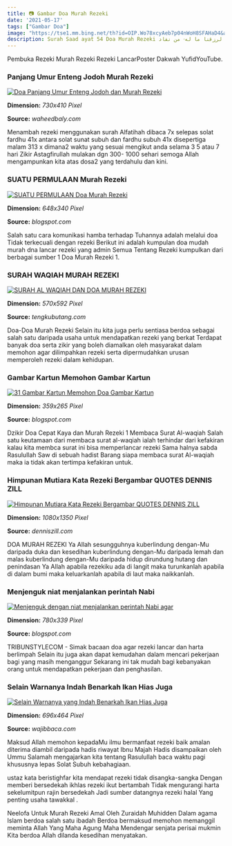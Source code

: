 ```yaml
---
title: 📷 Gambar Doa Murah Rezeki
date: '2021-05-17'
tags: ["Gambar Doa"]
image: "https://tse1.mm.bing.net/th?id=OIP.Wo78xcyAeb7p04nWoH8SFAHaD4&amp;pid=15.1"
description: Surah Saad ayat 54 Doa Murah Rezeki ﺇﻥ ﻫﺬا ﻟﺮﺯﻗﻨﺎ ﻣﺎ ﻟﻪۥ ﻣﻦ ﻧﻔﺎﺩ Inna hatha larizquna ma lahu min nafadin Sesungguh
---
```




Pembuka Rezeki Murah Rezeki Rezeki LancarPoster Dakwah YufidYouTube.



###  Panjang Umur Enteng Jodoh Murah Rezeki

[![Doa Panjang Umur  Enteng Jodoh dan Murah Rezeki](https://waheedbaly.com/wp-content/uploads/2019/10/doa-murah-rezeki.jpg)](https://waheedbaly.com/wp-content/uploads/2019/10/doa-murah-rezeki.jpg)


**Dimension:** _730x410 Pixel_ 

**Source:** _waheedbaly.com_ 


Menambah rezeki menggunakan surah Alfatihah dibaca 7x selepas solat fardhu 41x antara solat sunat subuh dan fardhu subuh 41x disepertiga malam 313 x dimana2 waktu yang sesuai mengikut anda selama 3 5 atau 7 hari Zikir Astagfirullah mulakan dgn 300- 1000 sehari semoga Allah mengampunkan kita atas dosa2 yang terdahulu dan kini.


### SUATU PERMULAAN Murah Rezeki

[![SUATU PERMULAAN Doa Murah Rezeki](http://2.bp.blogspot.com/-ShomwyjAUkY/T4tb_sdM_jI/AAAAAAAAAM0/UXPCq8x6kzg/w1200-h630-p-k-nu/doa+murah+rezeki.jpg)](http://2.bp.blogspot.com/-ShomwyjAUkY/T4tb_sdM_jI/AAAAAAAAAM0/UXPCq8x6kzg/w1200-h630-p-k-nu/doa+murah+rezeki.jpg)


**Dimension:** _648x340 Pixel_ 

**Source:** _blogspot.com_ 


Salah satu cara komunikasi hamba terhadap Tuhannya adalah melalui doa Tidak terkecuali dengan rezeki Berikut ini adalah kumpulan doa mudah murah dna lancar rezeki yang admin Semua Tentang Rezeki kumpulkan dari berbagai sumber 1 Doa Murah Rezeki 1.


### SURAH WAQIAH MURAH REZEKI

[![SURAH AL WAQIAH DAN DOA MURAH REZEKI](https://4.bp.blogspot.com/-wNvyFBzo71I/WVxCmERR5ZI/AAAAAAAAaPU/S11FrArnSZoH6vPh4ybY3lbNPzbC9WTRACLcBGAs/s1600/1000dinar.png)](https://4.bp.blogspot.com/-wNvyFBzo71I/WVxCmERR5ZI/AAAAAAAAaPU/S11FrArnSZoH6vPh4ybY3lbNPzbC9WTRACLcBGAs/s1600/1000dinar.png)


**Dimension:** _570x592 Pixel_ 

**Source:** _tengkubutang.com_ 


Doa-Doa Murah Rezeki Selain itu kita juga perlu sentiasa berdoa sebagai salah satu daripada usaha untuk mendapatkan rezeki yang berkat Terdapat banyak doa serta zikir yang boleh diamalkan oleh masyarakat dalam memohon agar dilimpahkan rezeki serta dipermudahkan urusan memperoleh rezeki dalam kehidupan.


### Gambar Kartun Memohon Gambar Kartun

[![31 Gambar Kartun Memohon Doa  Gambar Kartun](https://4.bp.blogspot.com/-Ni7Hk2QNJ3c/WoCoKhyIjsI/AAAAAAAADbs/HiuwuYk2kpcgjoD9WqOEM3kxVD6b0iscwCLcBGAs/s1600/doa%2Bmasuk%2Bwc%2Bgambar.JPG)](https://4.bp.blogspot.com/-Ni7Hk2QNJ3c/WoCoKhyIjsI/AAAAAAAADbs/HiuwuYk2kpcgjoD9WqOEM3kxVD6b0iscwCLcBGAs/s1600/doa%2Bmasuk%2Bwc%2Bgambar.JPG)


**Dimension:** _359x265 Pixel_ 

**Source:** _blogspot.com_ 


Dzikir Doa Cepat Kaya dan Murah Rezeki 1 Membaca Surat Al-waqiah Salah satu keutamaan dari membaca surat al-waqiah ialah terhindar dari kefakiran kalau kita membca surat ini bisa memperlancar rezeki Sama halnya sabda Rasulullah Saw di sebuah hadist Barang siapa membaca surat Al-waqiah maka ia tidak akan tertimpa kefakiran untuk.


### Himpunan Mutiara Kata Rezeki Bergambar QUOTES DENNIS ZILL

[![Himpunan Mutiara Kata Rezeki Bergambar  QUOTES  DENNIS ZILL](https://www.denniszill.com/wp-content/uploads/2021/06/d7.jpg)](https://www.denniszill.com/wp-content/uploads/2021/06/d7.jpg)


**Dimension:** _1080x1350 Pixel_ 

**Source:** _denniszill.com_ 


DOA MURAH REZEKI Ya Allah sesungguhnya kuberlindung dengan-Mu daripada duka dan kesedihan kuberlindung dengan-Mu daripada lemah dan malas kuberlindung dengan-Mu daripada hidup dirundung hutang dan penindasan Ya Allah apabila rezekiku ada di langit maka turunkanlah apabila di dalam bumi maka keluarkanlah apabila di laut maka naikkanlah.


### Menjenguk niat menjalankan perintah Nabi 

[![Menjenguk dengan niat menjalankan perintah Nabi agar ](http://1.bp.blogspot.com/-Oi_dgmvUYTs/UZztz8F833I/AAAAAAAAAQw/fZC05GRe2yA/s1600/mnjnguk+orang+sakit.jpeg)](http://1.bp.blogspot.com/-Oi_dgmvUYTs/UZztz8F833I/AAAAAAAAAQw/fZC05GRe2yA/s1600/mnjnguk+orang+sakit.jpeg)


**Dimension:** _780x339 Pixel_ 

**Source:** _blogspot.com_ 


TRIBUNSTYLECOM - Simak bacaan doa agar rezeki lancar dan harta berlimpah Selain itu juga akan dapat kemudahan dalam mencari pekerjaan bagi yang masih menganggur Sekarang ini tak mudah bagi kebanyakan orang untuk mendapatkan pekerjaan dan penghasilan.


### Selain Warnanya Indah Benarkah Ikan Hias Juga 

[![Selain Warnanya yang Indah Benarkah Ikan Hias Juga ](http://3.bp.blogspot.com/-r3fU_UDAcZA/W5CZywEZTnI/AAAAAAAAAE4/AY90PMsgRh8syjy3_QYCS_TnSOwSu6atACK4BGAYYCw/s1600/ikan%2Bhias.jpg)](http://3.bp.blogspot.com/-r3fU_UDAcZA/W5CZywEZTnI/AAAAAAAAAE4/AY90PMsgRh8syjy3_QYCS_TnSOwSu6atACK4BGAYYCw/s1600/ikan%2Bhias.jpg)


**Dimension:** _696x464 Pixel_ 

**Source:** _wajibbaca.com_ 



Maksud Allah memohon kepadaMu ilmu bermanfaat rezeki baik amalan diterima diambil daripada hadis riwayat Ibnu Majah Hadis disampaikan oleh Ummu Salamah mengajarkan kita tentang Rasulullah baca waktu pagi khususnya lepas Solat Subuh kebahagiaan.


 ustaz kata beristighfar kita mendapat rezeki tidak disangka-sangka Dengan memberi bersedekah ikhlas rezeki ikut bertambah Tidak mengurangi harta sekelumitpun rajin bersedekah Jadi sumber datangnya rezeki halal Yang penting usaha tawakkal .


 Neelofa Untuk Murah Rezeki Amal Oleh Zuraidah Muhidden Dalam agama Islam berdoa salah satu ibadah Berdoa bermaksud memohon memanggil meminta Allah Yang Maha Agung Maha Mendengar senjata perisai mukmin Kita berdoa Allah dilanda kesedihan menyatakan.




